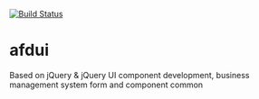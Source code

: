 [![Build Status](https://api.travis-ci.org/AnFengDe/afdui.png?branch=master)](https://api.travis-ci.org/AnFengDe/afdui)

afdui
=====

Based on jQuery &amp; jQuery UI component development, business management system form and component common